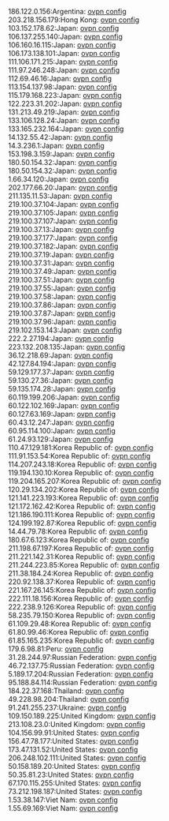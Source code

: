 186.122.0.156:Argentina: [ovpn config](vpn/186_122_0_156.ovpn)  
203.218.156.179:Hong Kong: [ovpn config](vpn/203_218_156_179.ovpn)  
103.152.178.62:Japan: [ovpn config](vpn/103_152_178_62.ovpn)  
106.137.255.140:Japan: [ovpn config](vpn/106_137_255_140.ovpn)  
106.160.16.115:Japan: [ovpn config](vpn/106_160_16_115.ovpn)  
106.173.138.101:Japan: [ovpn config](vpn/106_173_138_101.ovpn)  
111.106.171.215:Japan: [ovpn config](vpn/111_106_171_215.ovpn)  
111.97.246.248:Japan: [ovpn config](vpn/111_97_246_248.ovpn)  
112.69.46.16:Japan: [ovpn config](vpn/112_69_46_16.ovpn)  
113.154.137.98:Japan: [ovpn config](vpn/113_154_137_98.ovpn)  
115.179.168.223:Japan: [ovpn config](vpn/115_179_168_223.ovpn)  
122.223.31.202:Japan: [ovpn config](vpn/122_223_31_202.ovpn)  
131.213.49.219:Japan: [ovpn config](vpn/131_213_49_219.ovpn)  
133.106.128.24:Japan: [ovpn config](vpn/133_106_128_24.ovpn)  
133.165.232.164:Japan: [ovpn config](vpn/133_165_232_164.ovpn)  
14.132.55.42:Japan: [ovpn config](vpn/14_132_55_42.ovpn)  
14.3.236.1:Japan: [ovpn config](vpn/14_3_236_1.ovpn)  
153.198.3.159:Japan: [ovpn config](vpn/153_198_3_159.ovpn)  
180.50.154.32:Japan: [ovpn config](vpn/180_50_154_32.ovpn)  
180.50.154.32:Japan: [ovpn config](vpn/180_50_154_32.ovpn)  
1.66.34.120:Japan: [ovpn config](vpn/1_66_34_120.ovpn)  
202.177.66.20:Japan: [ovpn config](vpn/202_177_66_20.ovpn)  
211.135.11.53:Japan: [ovpn config](vpn/211_135_11_53.ovpn)  
219.100.37.104:Japan: [ovpn config](vpn/219_100_37_104.ovpn)  
219.100.37.105:Japan: [ovpn config](vpn/219_100_37_105.ovpn)  
219.100.37.107:Japan: [ovpn config](vpn/219_100_37_107.ovpn)  
219.100.37.13:Japan: [ovpn config](vpn/219_100_37_13.ovpn)  
219.100.37.177:Japan: [ovpn config](vpn/219_100_37_177.ovpn)  
219.100.37.182:Japan: [ovpn config](vpn/219_100_37_182.ovpn)  
219.100.37.19:Japan: [ovpn config](vpn/219_100_37_19.ovpn)  
219.100.37.31:Japan: [ovpn config](vpn/219_100_37_31.ovpn)  
219.100.37.49:Japan: [ovpn config](vpn/219_100_37_49.ovpn)  
219.100.37.51:Japan: [ovpn config](vpn/219_100_37_51.ovpn)  
219.100.37.55:Japan: [ovpn config](vpn/219_100_37_55.ovpn)  
219.100.37.58:Japan: [ovpn config](vpn/219_100_37_58.ovpn)  
219.100.37.86:Japan: [ovpn config](vpn/219_100_37_86.ovpn)  
219.100.37.87:Japan: [ovpn config](vpn/219_100_37_87.ovpn)  
219.100.37.96:Japan: [ovpn config](vpn/219_100_37_96.ovpn)  
219.102.153.143:Japan: [ovpn config](vpn/219_102_153_143.ovpn)  
222.2.27.194:Japan: [ovpn config](vpn/222_2_27_194.ovpn)  
223.132.208.135:Japan: [ovpn config](vpn/223_132_208_135.ovpn)  
36.12.218.69:Japan: [ovpn config](vpn/36_12_218_69.ovpn)  
42.127.84.194:Japan: [ovpn config](vpn/42_127_84_194.ovpn)  
59.129.177.37:Japan: [ovpn config](vpn/59_129_177_37.ovpn)  
59.130.27.36:Japan: [ovpn config](vpn/59_130_27_36.ovpn)  
59.135.174.28:Japan: [ovpn config](vpn/59_135_174_28.ovpn)  
60.119.199.206:Japan: [ovpn config](vpn/60_119_199_206.ovpn)  
60.122.102.169:Japan: [ovpn config](vpn/60_122_102_169.ovpn)  
60.127.63.169:Japan: [ovpn config](vpn/60_127_63_169.ovpn)  
60.43.12.247:Japan: [ovpn config](vpn/60_43_12_247.ovpn)  
60.95.114.100:Japan: [ovpn config](vpn/60_95_114_100.ovpn)  
61.24.93.129:Japan: [ovpn config](vpn/61_24_93_129.ovpn)  
110.47.129.181:Korea Republic of: [ovpn config](vpn/110_47_129_181.ovpn)  
111.91.153.54:Korea Republic of: [ovpn config](vpn/111_91_153_54.ovpn)  
114.207.243.18:Korea Republic of: [ovpn config](vpn/114_207_243_18.ovpn)  
119.194.130.10:Korea Republic of: [ovpn config](vpn/119_194_130_10.ovpn)  
119.204.165.207:Korea Republic of: [ovpn config](vpn/119_204_165_207.ovpn)  
120.29.134.202:Korea Republic of: [ovpn config](vpn/120_29_134_202.ovpn)  
121.141.223.193:Korea Republic of: [ovpn config](vpn/121_141_223_193.ovpn)  
121.172.162.42:Korea Republic of: [ovpn config](vpn/121_172_162_42.ovpn)  
121.186.190.111:Korea Republic of: [ovpn config](vpn/121_186_190_111.ovpn)  
124.199.192.87:Korea Republic of: [ovpn config](vpn/124_199_192_87.ovpn)  
14.44.79.78:Korea Republic of: [ovpn config](vpn/14_44_79_78.ovpn)  
180.67.6.123:Korea Republic of: [ovpn config](vpn/180_67_6_123.ovpn)  
211.198.67.197:Korea Republic of: [ovpn config](vpn/211_198_67_197.ovpn)  
211.221.142.31:Korea Republic of: [ovpn config](vpn/211_221_142_31.ovpn)  
211.244.223.85:Korea Republic of: [ovpn config](vpn/211_244_223_85.ovpn)  
211.38.184.24:Korea Republic of: [ovpn config](vpn/211_38_184_24.ovpn)  
220.92.138.37:Korea Republic of: [ovpn config](vpn/220_92_138_37.ovpn)  
221.167.26.145:Korea Republic of: [ovpn config](vpn/221_167_26_145.ovpn)  
222.111.18.156:Korea Republic of: [ovpn config](vpn/222_111_18_156.ovpn)  
222.238.9.126:Korea Republic of: [ovpn config](vpn/222_238_9_126.ovpn)  
58.235.79.150:Korea Republic of: [ovpn config](vpn/58_235_79_150.ovpn)  
61.109.29.48:Korea Republic of: [ovpn config](vpn/61_109_29_48.ovpn)  
61.80.99.46:Korea Republic of: [ovpn config](vpn/61_80_99_46.ovpn)  
61.85.165.235:Korea Republic of: [ovpn config](vpn/61_85_165_235.ovpn)  
179.6.98.81:Peru: [ovpn config](vpn/179_6_98_81.ovpn)  
31.28.244.97:Russian Federation: [ovpn config](vpn/31_28_244_97.ovpn)  
46.72.137.75:Russian Federation: [ovpn config](vpn/46_72_137_75.ovpn)  
5.189.17.204:Russian Federation: [ovpn config](vpn/5_189_17_204.ovpn)  
95.188.84.114:Russian Federation: [ovpn config](vpn/95_188_84_114.ovpn)  
184.22.37.168:Thailand: [ovpn config](vpn/184_22_37_168.ovpn)  
49.228.98.204:Thailand: [ovpn config](vpn/49_228_98_204.ovpn)  
91.241.255.237:Ukraine: [ovpn config](vpn/91_241_255_237.ovpn)  
109.150.189.225:United Kingdom: [ovpn config](vpn/109_150_189_225.ovpn)  
213.108.23.0:United Kingdom: [ovpn config](vpn/213_108_23_0.ovpn)  
104.156.99.91:United States: [ovpn config](vpn/104_156_99_91.ovpn)  
156.47.78.177:United States: [ovpn config](vpn/156_47_78_177.ovpn)  
173.47.131.52:United States: [ovpn config](vpn/173_47_131_52.ovpn)  
206.248.102.111:United States: [ovpn config](vpn/206_248_102_111.ovpn)  
50.158.189.20:United States: [ovpn config](vpn/50_158_189_20.ovpn)  
50.35.81.23:United States: [ovpn config](vpn/50_35_81_23.ovpn)  
67.170.115.255:United States: [ovpn config](vpn/67_170_115_255.ovpn)  
73.212.198.187:United States: [ovpn config](vpn/73_212_198_187.ovpn)  
1.53.38.147:Viet Nam: [ovpn config](vpn/1_53_38_147.ovpn)  
1.55.69.169:Viet Nam: [ovpn config](vpn/1_55_69_169.ovpn)  
